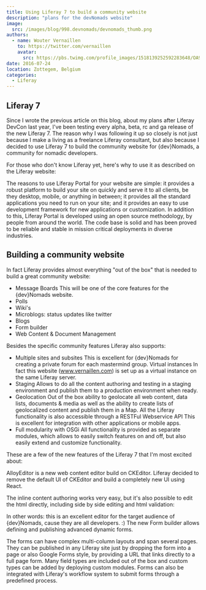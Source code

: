 ```yaml
---
title: Using Liferay 7 to build a community website
description: "plans for the devNomads website"
image:
  src: /images/blog/998.devnomads/devnomads_thumb.png
authors:
  - name: Wouter Vernaillen
    to: https://twitter.com/vernaillen
    avatar:
      src: https://pbs.twimg.com/profile_images/1518139252592283648/OA9KuIjb_400x400.jpg
date: 2016-07-24
location: Zottegem, Belgium
categories:
  - Liferay
---
```


## Liferay 7

Since I wrote the previous article on this blog, about my plans after Liferay DevCon last year, I've been testing every alpha, beta, rc and ga release of the new Liferay 7.
The reason why I was following it up so closely is not just because I make a living as a freelance Liferay consultant, but also because I decided to use Liferay 7 to build the community website for {dev}Nomads, a community for nomadic developers.

For those who don't know Liferay yet, here's why to use it as described on the Liferay website:

The reasons to use Liferay Portal for your website are simple: it provides a robust platform to build your site on quickly and serve it to all clients, be they desktop, mobile, or anything in between; it provides all the standard applications you need to run on your site; and it provides an easy to use development framework for new applications or customization. 
In addition to this, Liferay Portal is developed using an open source methodology, by people from around the world. The code base is solid and has been proved to be reliable and stable in mission critical deployments in diverse industries.

## Building a community website

In fact Liferay provides almost everything "out of the box" that is needed to build a great community website:

* Message Boards
  This will be one of the core features for the {dev}Nomads website.
* Polls
* Wiki's
* Microblogs: status updates like twitter
* Blogs
* Form builder
* Web Content & Document Management

Besides the specific community features Liferay also supports:

* Multiple sites and subsites
This is excellent for {dev}Nomads for creating a private forum for each mastermind group.
Virtual instances
In fact this website (www.vernaillen.com) is set up as a virtual instance on the same Liferay server.
* Staging
Allows to do all the content authoring and testing in a staging environment and publish them to a production environment when ready.
* Geolocation
Out of the box ability to geolocate all web content, data lists, documents & media as well as the ability to create lists of geolocalized content and publish them in a Map.
All the Liferay functionality is also accessible through a RESTFul Webservice API
This is excellent for integration with other applications or mobile apps.
* Full modularity with OSGi
All functionality is provided as separate modules, which allows to easily switch features on and off, but also easily extend and customize functionality.

These are a few of the new features of the Liferay 7 that I'm most excited about:

AlloyEditor is a new web content editor build on CKEditor.
Liferay decided to remove the default UI of CKEditor and build a completely new UI using React.

The inline content authoring works very easy, but it's also possible to edit the html directly, including side by side editing and html validation:

In other words: this is an excellent editor for the target audience of {dev}Nomads, cause they are all developers. :)
The new Form builder allows defining and publishing advanced dynamic forms.

The forms can have complex multi-column layouts and span several pages. They can be published in any Liferay site just by dropping the form into a page or also Google Forms style, by providing a URL that links directly to a full page form.
Many field types are included out of the box and custom types can be added by deploying custom modules.
Forms can also be integrated with Liferay's workflow system to submit forms through a predefined process.
